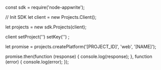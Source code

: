 const sdk = require('node-appwrite');

// Init SDK
let client = new Projects.Client();

let projects = new sdk.Projects(client);

client
    setProject('')
    setKey('')
;

let promise = projects.createPlatform('[PROJECT_ID]', 'web', '[NAME]');

promise.then(function (response) {
    console.log(response);
}, function (error) {
    console.log(error);
});